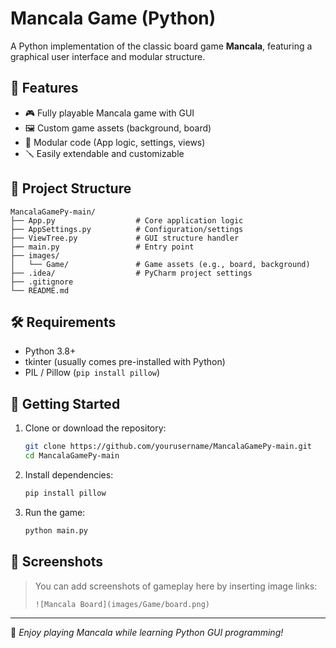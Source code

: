 # Mancala Game (Python)

A Python implementation of the classic board game **Mancala**, featuring a graphical user interface and modular structure.

## 🧩 Features

- 🎮 Fully playable Mancala game with GUI
- 🖼️ Custom game assets (background, board)
- 🧠 Modular code (App logic, settings, views)
- 🪛 Easily extendable and customizable

## 📁 Project Structure

```
MancalaGamePy-main/
├── App.py                  # Core application logic
├── AppSettings.py          # Configuration/settings
├── ViewTree.py             # GUI structure handler
├── main.py                 # Entry point
├── images/
│   └── Game/               # Game assets (e.g., board, background)
├── .idea/                  # PyCharm project settings
├── .gitignore
└── README.md
```

## 🛠 Requirements

- Python 3.8+
- tkinter (usually comes pre-installed with Python)
- PIL / Pillow (`pip install pillow`)

## 🚀 Getting Started

1. Clone or download the repository:
   ```bash
   git clone https://github.com/yourusername/MancalaGamePy-main.git
   cd MancalaGamePy-main
   ```

2. Install dependencies:
   ```bash
   pip install pillow
   ```

3. Run the game:
   ```bash
   python main.py
   ```

## 👀 Screenshots

> You can add screenshots of gameplay here by inserting image links:
>
> `![Mancala Board](images/Game/board.png)`


---

🎯 *Enjoy playing Mancala while learning Python GUI programming!*
